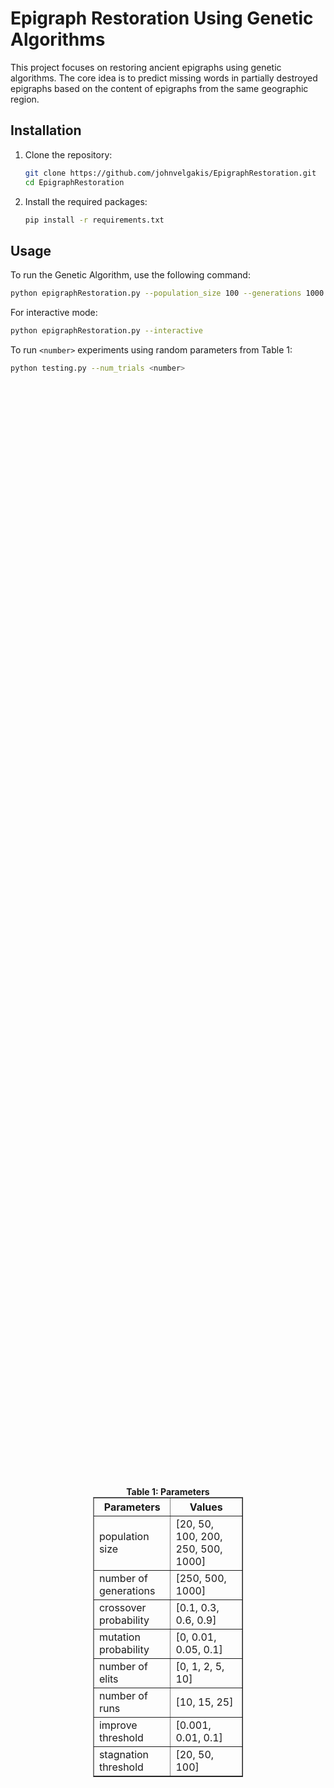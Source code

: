 #  Epigraph Restoration Using Genetic Algorithms

 This project focuses on restoring ancient epigraphs using genetic algorithms. The core idea is to predict missing words in partially destroyed epigraphs based on the content of epigraphs from the same geographic region.

 ## Installation

 1. Clone the repository:
    ```sh
    git clone https://github.com/johnvelgakis/EpigraphRestoration.git
    cd EpigraphRestoration
    ```

 2. Install the required packages:
    ```sh
    pip install -r requirements.txt
    ```

 ## Usage

 To run the Genetic Algorithm, use the following command:
 ```sh
 python epigraphRestoration.py --population_size 100 --generations 1000 --crossover_rate 0.6 --mutation_rate 0.01 --elite_size 1 --num_runs 10 --improveThresh 0.01 --stagThresh 25
 ```

 For interactive mode:
 ```sh
 python epigraphRestoration.py --interactive
 ```

 To run `<number>` experiments using random parameters from Table 1:
 ```sh
 python testing.py --num_trials <number>
 ```
<div style="display: flex; justify-content: center; align-items: center; height: 100vh; text-align: center;">
  <div>
    <strong>Table 1: Parameters</strong>
    <table border="1" style="width: 50%; margin: 0 auto;">
      <tr>
        <th>Parameters</th>
        <th>Values</th>
      </tr>
      <tr>
        <td>population size</td>
        <td>[20, 50, 100, 200, 250, 500, 1000]</td>
      </tr>
      <tr>
        <td>number of generations</td>
        <td>[250, 500, 1000]</td>
      </tr>
      <tr>
        <td>crossover probability</td>
        <td>[0.1, 0.3, 0.6, 0.9]</td>
      </tr>
      <tr>
        <td>mutation probability</td>
        <td>[0, 0.01, 0.05, 0.1]</td>
      </tr>
      <tr>
        <td>number of elits</td>
        <td>[0, 1, 2, 5, 10]</td>
      </tr>
      <tr>
        <td>number of runs</td>
        <td>[10, 15, 25]</td>
      </tr>
      <tr>
        <td>improve threshold</td>
        <td>[0.001, 0.01, 0.1]</td>
      </tr>
      <tr>
        <td>stagnation threshold</td>
        <td>[20, 50, 100]</td>
      </tr>
    </table>
  </div>
</div>





 To run the predefined experiments:
 ```sh
 python testing.py --exercise
 ```
 
 To view stored results:
 ```sh
 python testing.py --results
 ```

 ## Project Structure

 - **epigraphRestoration.py**: Main script for running the genetic algorithm for epigraph restoration.
 - **testing.py**: Script for running multiple experiments and viewing results.
 - **experimentResults.csv**: CSV file where experiment results are stored.
 - **experimentResults.txt**: Text file where experiment results are logged.
 - **data.csv**: Contains the epigraph data used for training and testing.
 - **media/**: Directory where generated plots are saved.

 ## Directory Structure

 ```
 EpigraphRestoration/
 │
 ├── epigraphRestoration.py
 ├── testing.py
 ├── experimentResults.csv
 ├── experimentResults.txt
 ├── data.csv
 ├── requirements.txt
 ├── LICENSE
 ├── README.md
 ├── media/
 │   └── (All the plots being saved)
 ```

 ## Examples

 Here is an example of a restored epigraph:

 1. Original: [...] αλεξανδρε ουδις [...]  
    Restored: αγενειων αλεξανδρε ουδις αρτεμισιου

 ## Contributing

 Contributions are welcome! Please follow these steps:

 1. Fork the repository.
 2. Create a new branch: `git checkout -b feature-branch`.
 3. Make your changes and commit them: `git commit -m 'Add new feature'`.
 4. Push to the branch: `git push origin feature-branch`.
 5. Submit a pull request.

 ## License

 This project is licensed under the MIT License - see the [LICENSE](LICENSE) file for details.
 
 ## Contact

 For any questions or issues, please contact:

 - **Ioannis Velgakis** - (johnvelgakis@gmail.com)
